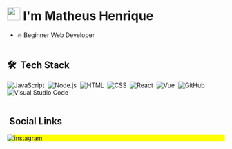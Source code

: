 
<h1 align="left"><img src="https://raw.githubusercontent.com/kaueMarques/kaueMarques/master/hi.gif" width="30px"> I'm Matheus Henrique</h1>

- 🔥 Beginner Web Developer 
<br><br>

## 🛠 &nbsp;Tech Stack

![JavaScript](https://img.shields.io/badge/-JavaScript-05122A?style=flat&logo=javascript)&nbsp;
![Node.js](https://img.shields.io/badge/-Node.js-05122A?style=flat&logo=node.js)&nbsp;
![HTML](https://img.shields.io/badge/-HTML-05122A?style=flat&logo=HTML5)&nbsp;
![CSS](https://img.shields.io/badge/-CSS-05122A?style=flat&logo=CSS3&logoColor=1572B6)&nbsp;
![React](https://img.shields.io/badge/-React-05122A?style=flat&logo=react)&nbsp;
![Vue](https://img.shields.io/badge/-Vue-05122A?style=flat&logo=react)&nbsp;
![GitHub](https://img.shields.io/badge/-GitHub-05122A?style=flat&logo=github)&nbsp;
![Visual Studio Code](https://img.shields.io/badge/-Visual%20Studio%20Code-05122A?style=flat&logo=visual-studio-code&logoColor=007ACC)&nbsp;
<br><br>

## &nbsp;Social Links

<p align="left" style="background:yellow">
<a href="https://www.instagram.com/mhlr_henri/" target="_blank">
 <img align="center" src="https://img.shields.io/badge/-matheushenrique-05122A?style=flat&logo=instagram" alt="instagram"/>
</a>
</p>




<!--
**maykbrito/maykbrito** is a ✨ _special_ ✨ repository because its `README.md` (this file) appears on your GitHub profile.

Here are some ideas to get you started:
-->
